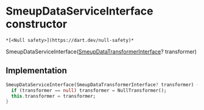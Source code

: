 


# SmeupDataServiceInterface constructor




    *[<Null safety>](https://dart.dev/null-safety)*



SmeupDataServiceInterface([SmeupDataTransformerInterface](../../smeup_services_transformers_smeup_data_transformer_interface/SmeupDataTransformerInterface-class.md)? transformer)





## Implementation

```dart
SmeupDataServiceInterface(SmeupDataTransformerInterface? transformer) {
  if (transformer == null) transformer = NullTransformer();
  this.transformer = transformer;
}
```







